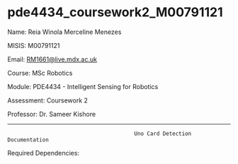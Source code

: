 # pde4434_coursework2_M00791121

Name: Reia Winola Merceline Menezes 

MISIS: M00791121 

Email: RM1661@live.mdx.ac.uk 

Course: MSc Robotics 

Module: PDE4434 - Intelligent Sensing for Robotics

Assessment: Coursework 2 

Professor: Dr. Sameer Kishore

******************************************************************************************************************************

                                            Uno Card Detection Documentation

Required Dependencies:




